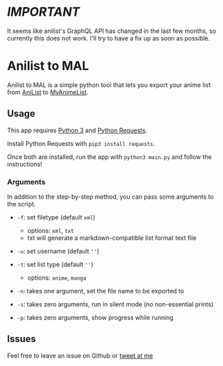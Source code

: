 # *IMPORTANT*
It seems like anilist's GraphQL API has changed in the last few months, so currently this does not work. I'll try to have a fix up as soon as possible.

# Anilist to MAL
Anilist to MAL is a simple python tool that lets you export your anime list from [AniList](https://anilist.co) to [MyAnimeList](https://myanimelist.net).

## Usage
This app requires [Python 3](https://www.python.org/downloads/) and [Python Requests](http://docs.python-requests.org/en/master/).

Install Python Requests with `pip3 install requests`.

Once both are installed, run the app with `python3 main.py` and follow the instructions!

### Arguments
In addition to the step-by-step method, you can pass some arguments to the script.

- `-f`: set filetype (default `xml`)
  - options: `xml`, `txt`
  - txt will generate a markdown-compatible list format text file
- `-u`: set username (default `''`)
- `-t`: set list type (default `''`)
  - options: `anime`, `manga`
- `-n`: takes one argument, set the file name to be exported to

- `-s`: takes zero arguments, run in silent mode (no non-essential prints)
- `-p`: takes zero arguments, show progress while running

## Issues
Feel free to leave an issue on Github or [tweet at me](https://twitter.com/nathanwentworth)
